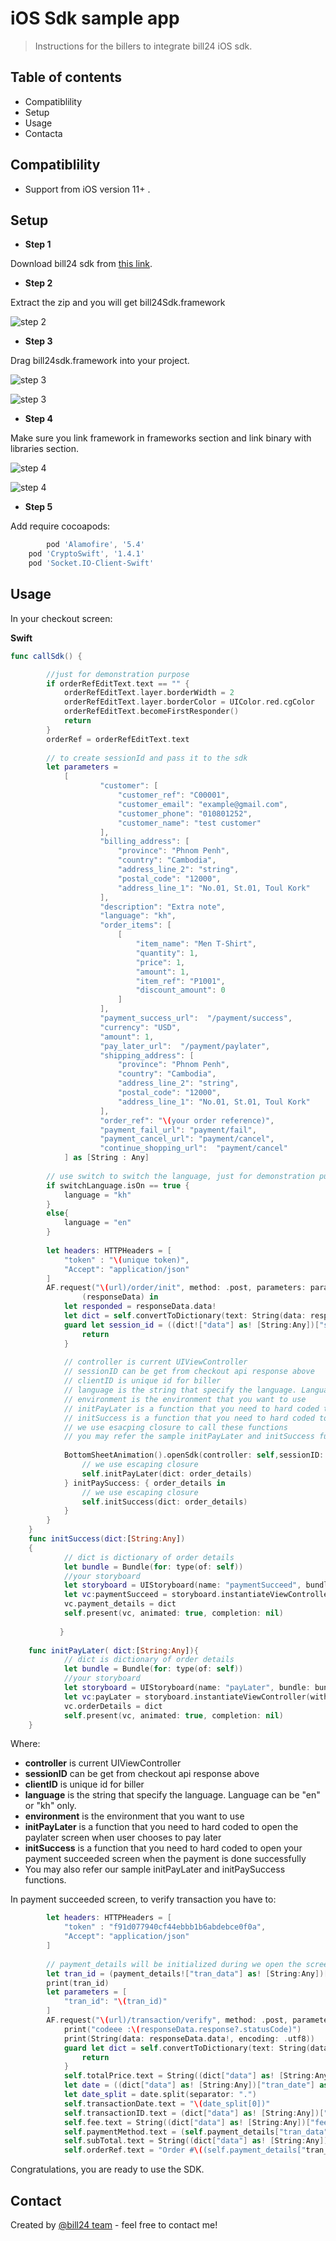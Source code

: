 # iOS Sdk sample app

> Instructions for the billers to integrate bill24 iOS sdk.

## Table of contents

* Compatiblility
* Setup
* Usage
* Contacta

## Compatiblility
- Support from iOS version 11+ .

## Setup
* **Step 1**

Download bill24 sdk from [this link](https://gitlab.bill24.net/Vivorth/ios-sdk-sample-app/-/raw/master/bill24Sdk.framework.zip).

* **Step 2**

Extract the zip and you will get bill24Sdk.framework

![step 2](https://github.com/S-Vivorth/Project-For-IOS-SDK/blob/master/img/Screen%20Shot%202022-01-25%20at%203.29.34%20PM.jpg?raw=true)


* **Step 3**

Drag bill24sdk.framework into your project.

![step 3](https://github.com/S-Vivorth/Project-For-IOS-SDK/blob/master/img/Screen%20Shot%202022-01-25%20at%203.08.17%20PM.jpg?raw=true)


![step 3](https://github.com/S-Vivorth/Project-For-IOS-SDK/blob/master/img/Screen%20Shot%202022-01-25%20at%203.44.58%20PM.jpg?raw=true)


* **Step 4**

Make sure you link framework in frameworks section and link binary with libraries section.

![step 4](https://github.com/S-Vivorth/Project-For-IOS-SDK/blob/master/img/Screen%20Shot%202022-01-25%20at%203.09.02%20PM.jpg?raw=true)


![step 4](https://github.com/S-Vivorth/Project-For-IOS-SDK/blob/master/img/Screen%20Shot%202022-01-25%20at%203.09.24%20PM.jpg?raw=true)


* **Step 5**

Add require cocoapods:
```gradle
    	pod 'Alamofire', '5.4'
	pod 'CryptoSwift', '1.4.1'
	pod 'Socket.IO-Client-Swift'
```

## Usage

In your checkout screen:

**Swift**
```swift
func callSdk() {

        //just for demonstration purpose
        if orderRefEditText.text == "" {
            orderRefEditText.layer.borderWidth = 2
            orderRefEditText.layer.borderColor = UIColor.red.cgColor
            orderRefEditText.becomeFirstResponder()
            return
        }
        orderRef = orderRefEditText.text
        
        // to create sessionId and pass it to the sdk
        let parameters =
            [
                    "customer": [
                        "customer_ref": "C00001",
                        "customer_email": "example@gmail.com",
                        "customer_phone": "010801252",
                        "customer_name": "test customer"
                    ],
                    "billing_address": [
                        "province": "Phnom Penh",
                        "country": "Cambodia",
                        "address_line_2": "string",
                        "postal_code": "12000",
                        "address_line_1": "No.01, St.01, Toul Kork"
                    ],
                    "description": "Extra note",
                    "language": "kh",
                    "order_items": [
                        [
                            "item_name": "Men T-Shirt",
                            "quantity": 1,
                            "price": 1,
                            "amount": 1,
                            "item_ref": "P1001",
                            "discount_amount": 0
                        ]
                    ],
                    "payment_success_url":  "/payment/success",
                    "currency": "USD",
                    "amount": 1,
                    "pay_later_url":  "/payment/paylater",
                    "shipping_address": [
                        "province": "Phnom Penh",
                        "country": "Cambodia",
                        "address_line_2": "string",
                        "postal_code": "12000",
                        "address_line_1": "No.01, St.01, Toul Kork"
                    ],
                    "order_ref": "\(your order reference)",
                    "payment_fail_url": "payment/fail",
                    "payment_cancel_url": "payment/cancel",
                    "continue_shopping_url":  "payment/cancel"
            ] as [String : Any]
        
        // use switch to switch the language, just for demonstration purpose. You may ignore this line and pass language directly
        if switchLanguage.isOn == true {
            language = "kh"
        }
        else{
            language = "en"
        }
        
        let headers: HTTPHeaders = [
            "token" : "\(unique token)",
            "Accept": "application/json"
        ]
        AF.request("\(url)/order/init", method: .post, parameters: parameters, encoding: JSONEncoding.default, headers: headers).response {
                (responseData) in
            let responded = responseData.data!
            let dict = self.convertToDictionary(text: String(data: responded, encoding: .utf8)!)
            guard let session_id = ((dict!["data"] as! [String:Any])["session_id"] as? String) else {
                return
            }
            
            // controller is current UIViewController
            // sessionID can be get from checkout api response above
            // clientID is unique id for biller
            // language is the string that specify the language. Language can be "en" or "kh" only.
            // environment is the environment that you want to use
            // initPayLater is a function that you need to hard coded to open the paylater screen when user chooses to pay later
            // initSuccess is a function that you need to hard coded to open your payment succeeded screen when the payment is done successfully
            // we use esacping closure to call these functions
            // you may refer the sample initPayLater and initSuccess functions in below section
            
            BottomSheetAnimation().openSdk(controller: self,sessionID: session_id, cliendID: self.clientId,language: self.language,environment: self.environment){order_details in
                // we use escaping closure
                self.initPayLater(dict: order_details)
            } initPaySuccess: { order_details in
                // we use escaping closure
                self.initSuccess(dict: order_details)
            }
        }
    }
    func initSuccess(dict:[String:Any])
    {
            // dict is dictionary of order details
            let bundle = Bundle(for: type(of: self))
            //your storyboard
            let storyboard = UIStoryboard(name: "paymentSucceed", bundle: bundle)
            let vc:paymentSucceed = storyboard.instantiateViewController(withIdentifier: "paymentSucceed") as! paymentSucceed
            vc.payment_details = dict
            self.present(vc, animated: true, completion: nil)
        
           }
    
    func initPayLater( dict:[String:Any]){
            // dict is dictionary of order details
            let bundle = Bundle(for: type(of: self))
            //your storyboard
            let storyboard = UIStoryboard(name: "payLater", bundle: bundle)
            let vc:payLater = storyboard.instantiateViewController(withIdentifier: "payLater") as! payLater
            vc.orderDetails = dict
            self.present(vc, animated: true, completion: nil)
    }
```


Where:
* **controller** is current UIViewController
* **sessionID** can be get from checkout api response above
* **clientID** is unique id for biller
* **language** is the string that specify the language. Language can be "en" or "kh" only.
* **environment** is the environment that you want to use
* **initPayLater** is a function that you need to hard coded to open the paylater screen when user chooses to pay later
* **initSuccess** is a function that you need to hard coded to open your payment succeeded screen when the payment is done successfully
* You may also refer our sample initPayLater and initPaySuccess functions.

In payment succeeded screen, to verify transaction you have to:

```swift
        let headers: HTTPHeaders = [
            "token" : "f91d077940cf44ebbb1b6abdebce0f0a",
            "Accept": "application/json"
        ]
        
        // payment_details will be initialized during we open the screen
        let tran_id = (payment_details!["tran_data"] as! [String:Any])["trans_id"] as! String
        print(tran_id)
        let parameters = [
            "tran_id": "\(tran_id)"
        ]
        AF.request("\(url)/transaction/verify", method: .post, parameters: parameters, encoding: JSONEncoding.default, headers: headers, interceptor: nil, requestModifier: nil).response { responseData in
            print("codeee :\(responseData.response?.statusCode)")
            print(String(data: responseData.data!, encoding: .utf8))
            guard let dict = self.convertToDictionary(text: String(data: responseData.data!, encoding: .utf8)!) else{
                return
            }
            self.totalPrice.text = String((dict["data"] as! [String:Any])["total_amount"] as! Double)
            let date = ((dict["data"] as! [String:Any])["tran_date"] as! String)
            let date_split = date.split(separator: ".")
            self.transactionDate.text = "\(date_split[0])"
            self.transactionID.text = (dict["data"] as! [String:Any])["bank_reference_no"] as! String
            self.fee.text = String((dict["data"] as! [String:Any])["fee_amount"] as! Double)
            self.paymentMethod.text = (self.payment_details["tran_data"] as! [String:Any])["bank_name_en"] as! String
            self.subTotal.text = String((dict["data"] as! [String:Any])["tran_amount"] as! Double)
            self.orderRef.text = "Order #\((self.payment_details["tran_data"] as! [String:Any])["order_ref"] as! String)"
```

Congratulations, you are ready to use the SDK.

## Contact
Created by
[@bill24 team](vivorth.san@ubill24.com) - feel free to contact me!















